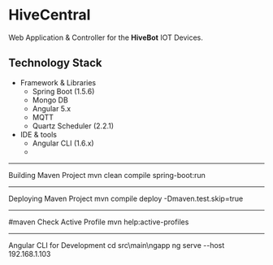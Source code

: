 # HiveCentral
Web Application & Controller for the **HiveBot** IOT Devices.

## Technology Stack
 - Framework & Libraries
	 - Spring Boot (1.5.6)
	 - Mongo DB
	 - Angular 5.x
	 - MQTT
	 - Quartz Scheduler (2.2.1)
 - IDE & tools
	 - Angular CLI (1.6.x)
	 -

----------
Building Maven Project
    mvn clean compile spring-boot:run

----------
Deploying Maven Project
    mvn compile deploy
    -Dmaven.test.skip=true

----------
#maven Check Active Profile
    mvn help:active-profiles

----------
Angular CLI for Development
    cd src\main\ngapp
    ng serve --host 192.168.1.103

